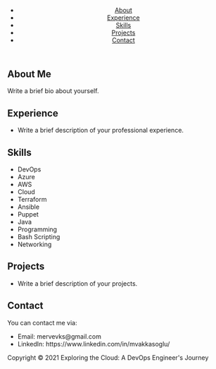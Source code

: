 <!DOCTYPE html>
<html>
<head>
  <title> Exploring the Cloud: A DevOps Engineer's Journey </title>
</head>
<body>
  <header>
    <nav>
      <ul>
        <li><a href="#about">About</a></li>
        <li><a href="#experience">Experience</a></li>
        <li><a href="#skills">Skills</a></li>
        <li><a href="#projects">Projects</a></li>
        <li><a href="#contact">Contact</a></li>
      </ul>
    </nav>
  </header>
  <main>
    <section id="about">
      <h1>About Me</h1>
      <p>Write a brief bio about yourself.</p>
    </section>
    <section id="experience">
      <h1>Experience</h1>
      <ul>
        <li>Write a brief description of your professional experience.</li>
      </ul>
    </section>
    <section id="skills">
      <h1>Skills</h1>
      <ul>
        <li>DevOps</li>
        <li>Azure</li>
        <li>AWS</li>
        <li>Cloud</li>
        <li>Terraform</li>
        <li>Ansible</li>
        <li>Puppet</li>
        <li>Java</li>
        <li>Programming</li>
        <li>Bash Scripting</li>
        <li>Networking</li>
      </ul>
    </section>
    <section id="projects">
      <h1>Projects</h1>
      <ul>
        <li>Write a brief description of your projects.</li>
      </ul>
    </section>
    <section id="contact">
      <h1>Contact</h1>
      <p>You can contact me via:</p>
      <ul>
        <li>Email: mervevks@gmail.com</li>
        <li>LinkedIn: https://www.linkedin.com/in/mvakkasoglu/</li>
      </ul>
    </section>
  </main>
  <footer>
    <p>Copyright © 2021 Exploring the Cloud: A DevOps Engineer's Journey</p>
  </footer>
</body>
</html>
